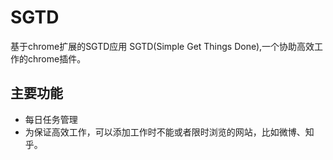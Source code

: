 # SGTD
基于chrome扩展的SGTD应用
SGTD(Simple Get Things Done),一个协助高效工作的chrome插件。
## 主要功能
* 每日任务管理
* 为保证高效工作，可以添加工作时不能或者限时浏览的网站，比如微博、知乎。